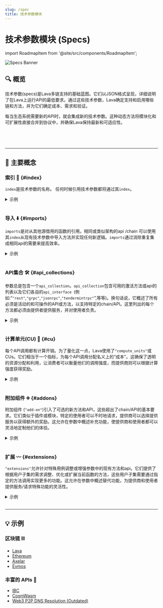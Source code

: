 ```yaml
---
slug: /spec
title: 技术参数模块
---
```


# 技术参数模块 (Specs)

import RoadmapItem from '@site/src/components/RoadmapItem';

![Specs Banner](/img/banner/Specifications-8d88fb7fab996d996b8927b5a133c541.jpg)

## 🔍 概览 

技术参数(specs)是Lava多链支持的基础蓝图。它们以JSON格式呈现，详细说明了在Lava上运行API的最低要求。通过这些技术参数，Lava确定支持和启用哪些链和方法，并为它们确定成本、需求和验证。

每当生态系统需要新的API时，就会集成新的技术参数。这种动态方法将模块化和可扩展性直接合并到协议中，并确保Lava保持最新和可适应性。

<br/>

[<RoadmapItem icon="⛓️‍💥" title="添加 Spec" description="了解如何在Lava上提议新的链/API"/>](/add-spec)
[<RoadmapItem icon="📐🗜️" title="深入了解 Specs" description="请参阅 Spec 中所有字段的实时参考手册"/>](/spec-reference)

<br/>
<hr />


## 📖 主要概念

### 索引 📑 {#index}
`index`是技术参数的名称。 任何时候引用技术参数都将通过其`index`。

<details> <summary> 示例 </summary>

你可以在生产环境中看到`EVMOS`参数:

```json
{
    "proposal": {
        "title": "Add Specs: Evmos",
        "description": "Adding new specification support for relaying Evmos data on Lava",
        "specs": [
            {
                "index": "EVMOS",
                "name": "evmos mainnet",
                "enabled": true,
```
</details><br/>

### 导入 ⬇️ {#imports}
`imports`是对从其他源借用的函数的引用。相同或类似架构的api /chain 可以使用其`index`从现有技术参数中导入方法并实现任何新逻辑。`imports`通过消除重复集成相同api的需要来提高效率。

<details> <summary> 示例 </summary>

下面的参数同时实现了Cosmos和Ethereum的方法:

```json
"imports": [
  "COSMOSSDK",
  "ETH1"
]
```
</details><br/>

### API集合 🛠️ {#api_collections}
参数总是包含一个`api_collection`。`api_collection`包含可用的激活方法或api的列表以及它们各自的`api_interface `(例如:“`"rest"`,`"grpc"`,`"jsonrpc"`,`"tendermintrpc"`”,等等)。换句话说，它概述了所有必须是活动的和可操作的API或方法，以支持特定的chain/API。这里列出的每个方法都必须由提供者提供服务，并对使用者负责。

<details> <summary> 示例 </summary>

```json
  "api_collections": [
                    {
                        "enabled": true,
                        "collection_data": {
                            "api_interface": "rest",
                            "internal_path": "",
                            "type": "GET",
                            "add_on": ""
                        },
                        "apis": [
                            {
                            }
                        ]
```
</details><br/>

### 计算单元(CU) 🔢 {#cu}
每个API调用都有计算开销。为了量化这一点，Lava使用了`"compute_units"`或CUs。它们相当于一个指标，为每个API调用分配名义上的“成本”。这确保了透明的资源分配和利用，让消费者可以衡量他们的调用强度，而提供商则可以根据计算强度获得奖励。

<details> <summary> 示例 </summary>

```json
 "apis": [
                            {
                                "name": "/evmos/claims/v1/claims_records",
                                "block_parsing": {
                                    "parser_arg": [
                                        "latest"
                                    ],
                                    "parser_func": "DEFAULT"
                                },
                                "compute_units": 10,
                                "enabled": true,
                                "category": {
                                    "deterministic": true,
                                    "local": false,
                                    "subscription": false,
                                    "stateful": 0
                                },
                                "extra_compute_units": 0
                            }
```

</details><br/>

### 附加组件 ➕ {#addons}

附加组件 (`"add-on"`)引入了可选的新方法和API，这些超出了chain/API的基本要求。它们类似于插件或模块，特定的使用者可以不时地请求，提供商可以选择提供服务以获得额外的奖励。这允许在参数中概述补充功能，使提供商和使用者都可以灵活地定制他们的体验。

<details> <summary> 示例 </summary>

下面是我们的`ETH1`spec的`debug`插件的代码片段:

```json

"collection_data": {
                            "api_interface": "jsonrpc",
                            "internal_path": "",
                            "type": "POST",
                            "add_on": "debug"
                        },
                        "apis": [
                            {
                                "name": "debug_getBadBlocks",
                                "block_parsing": {
                                    "parser_arg": [
                                        "latest"
                                    ],
                                    "parser_func": "DEFAULT"
                                },

```

</details><br/>

### 扩展 〰️ {#extensions}
`"extensions"`允许针对特殊用例调整或增强参数中的现有方法和api。它们提供了根据用户子集的需求调整、优化或扩展当前函数的方法，这些用户子集需要通过指定的方法调用实现更多的功能。这允许在参数中概述替代功能，为提供商和使用者提供服务/请求特殊功能的灵活性。


<details><summary> 示例 </summary>

以下是我们的`ETH1`spec中的`"archive"`扩展片段:


```json
                        "extensions": [
                            {
                                "name": "archive",
                                "cu_multiplier": 5,
                                "rule": {
                                    "block":254
                                }
                            }
                        ]

```

这个例子指定了存档节点，当它们返回较早的块时，会收到一个“`cu_multiplier`”(因此会得到更多奖励)。

</details><br/>

<hr />

## 💡 示例 

### 区块链 ⛓️

- [Lava](https://github.com/lavanet/lava/blob/main/cookbook/specs/spec_add_lava.json)
- [Ethereum](https://github.com/lavanet/lava/blob/main/cookbook/specs/spec_add_ethereum.json)
- [Axelar](https://github.com/lavanet/lava/blob/main/cookbook/specs/spec_add_axelar.json)
- [Evmos](https://github.com/lavanet/lava/blob/main/cookbook/specs/spec_add_evmos.json)

### 丰富的 APIs 🌟

- [IBC](https://github.com/lavanet/lava/blob/main/cookbook/specs/spec_add_ibc.json)
- [CosmWasm](https://github.com/lavanet/lava/blob/main/cookbook/specs/spec_add_cosmoswasm.json)
- [Web3 P2P DNS Resolution (Outdated)](https://github.com/lavanet/resolva/blob/main/spec.json)


